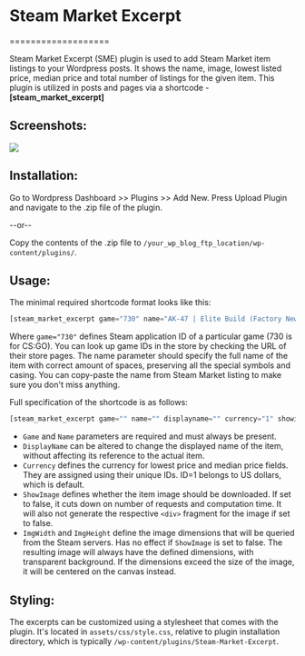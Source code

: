# Steam Market Excerpt
===================

Steam Market Excerpt (SME) plugin is used to add Steam Market item listings to your Wordpress posts. It shows the name, image, lowest listed price, median price and total number of listings for the given item.
This plugin is utilized in posts and pages via a shortcode - **[steam_market_excerpt]**

## Screenshots:

![](http://tyrrrz.me/projects/images/wpsme_1.png)

## Installation:

Go to Wordpress Dashboard >> Plugins >> Add New. Press Upload Plugin and navigate to the .zip file of the plugin.

--or--

Copy the contents of the .zip file to `/your_wp_blog_ftp_location/wp-content/plugins/`.

## Usage:

The minimal required shortcode format looks like this:
```php
[steam_market_excerpt game="730" name="AK-47 | Elite Build (Factory New)"]
```
Where `game="730"` defines Steam application ID of a particular game (730 is for CS:GO). You can look up game IDs in the store by checking the URL of their store pages.
The name parameter should specify the full name of the item with correct amount of spaces, preserving all the special symbols and casing. You can copy-paste the name from Steam Market listing to make sure you don't miss anything.

Full specification of the shortcode is as follows:
```php
[steam_market_excerpt game="" name="" displayname="" currency="1" showimage="true" imgwidth="240" imgheight="240"]
```
- `Game` and `Name` parameters are required and must always be present.
- `DisplayName` can be altered to change the displayed name of the item, without affecting its reference to the actual item.
- `Currency` defines the currency for lowest price and median price fields. They are assigned using their unique IDs. ID=1 belongs to US dollars, which is default.
- `ShowImage` defines whether the item image should be downloaded. If set to false, it cuts down on number of requests and computation time. It will also not generate the respective `<div>` fragment for the image if set to false.
- `ImgWidth` and `ImgHeight` define the image dimensions that will be queried from the Steam servers. Has no effect if `ShowImage` is set to false. The resulting image will always have the defined dimensions, with transparent background. If the dimensions exceed the size of the image, it will be centered on the canvas instead.

## Styling:

The excerpts can be customized using a stylesheet that comes with the plugin. It's located in `assets/css/style.css`, relative to plugin installation directory, which is typically `/wp-content/plugins/Steam-Market-Excerpt`.
